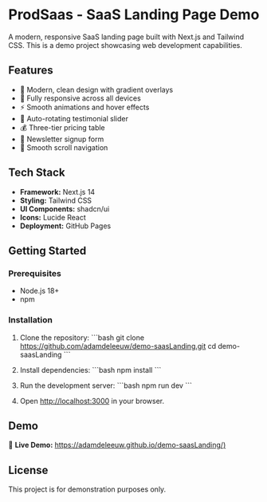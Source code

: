 # ProdSaas - SaaS Landing Page Demo

A modern, responsive SaaS landing page built with Next.js and Tailwind CSS. This is a demo project showcasing web development capabilities.

## Features

- 🎨 Modern, clean design with gradient overlays
- 📱 Fully responsive across all devices
- ⚡ Smooth animations and hover effects
- 🔄 Auto-rotating testimonial slider
- 💰 Three-tier pricing table
- 📧 Newsletter signup form
- 🧭 Smooth scroll navigation

## Tech Stack

- **Framework:** Next.js 14
- **Styling:** Tailwind CSS
- **UI Components:** shadcn/ui
- **Icons:** Lucide React
- **Deployment:** GitHub Pages

## Getting Started

### Prerequisites

- Node.js 18+ 
- npm

### Installation

1. Clone the repository:
\`\`\`bash
git clone https://github.com/adamdeleeuw/demo-saasLanding.git
cd demo-saasLanding
\`\`\`

2. Install dependencies:
\`\`\`bash
npm install
\`\`\`

3. Run the development server:
\`\`\`bash
npm run dev
\`\`\`

4. Open [http://localhost:3000](http://localhost:3000) in your browser.

## Demo

🚀 **Live Demo:** [https://adamdeleeuw.github.io/demo-saasLanding/)](https://adamdeleeuw.github.io/demo-saasLanding/)

## License

This project is for demonstration purposes only.
